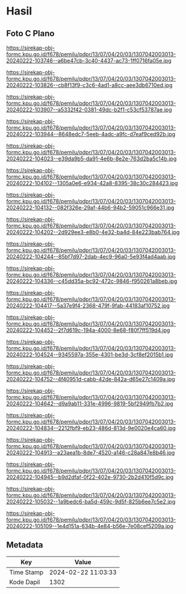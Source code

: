 # Hasil

## Foto C Plano

https://sirekap-obj-formc.kpu.go.id/f678/pemilu/pdpr/13/07/04/20/03/1307042003013-20240222-103746--a6be47cb-3c40-4437-ac73-1ff0716fa05e.jpg

https://sirekap-obj-formc.kpu.go.id/f678/pemilu/pdpr/13/07/04/20/03/1307042003013-20240222-103826--cb8f13f9-c3c6-4ad1-a8cc-aee3db6710ed.jpg

https://sirekap-obj-formc.kpu.go.id/f678/pemilu/pdpr/13/07/04/20/03/1307042003013-20240222-103907--a5332f42-0381-49dc-b2f1-c53cf53787ae.jpg

https://sirekap-obj-formc.kpu.go.id/f678/pemilu/pdpr/13/07/04/20/03/1307042003013-20240222-103944--8648edc7-5eeb-4adc-a9fc-d7eaf9ced92b.jpg

https://sirekap-obj-formc.kpu.go.id/f678/pemilu/pdpr/13/07/04/20/03/1307042003013-20240222-104023--e39da9b5-da91-4e6b-8e2e-763d2ba5c14b.jpg

https://sirekap-obj-formc.kpu.go.id/f678/pemilu/pdpr/13/07/04/20/03/1307042003013-20240222-104102--1305a0e6-e934-42a8-8395-38c30c284423.jpg

https://sirekap-obj-formc.kpu.go.id/f678/pemilu/pdpr/13/07/04/20/03/1307042003013-20240222-104132--082f326e-29af-44b6-94b2-59051c966e31.jpg

https://sirekap-obj-formc.kpu.go.id/f678/pemilu/pdpr/13/07/04/20/03/1307042003013-20240222-104202--2d929ee3-e8b0-4e32-ba4d-84e223bab764.jpg

https://sirekap-obj-formc.kpu.go.id/f678/pemilu/pdpr/13/07/04/20/03/1307042003013-20240222-104244--85bf7d97-2dab-4ec9-96a0-5e93f4ad4aab.jpg

https://sirekap-obj-formc.kpu.go.id/f678/pemilu/pdpr/13/07/04/20/03/1307042003013-20240222-104336--c45dd35a-bc92-472c-9846-f950261a8beb.jpg

https://sirekap-obj-formc.kpu.go.id/f678/pemilu/pdpr/13/07/04/20/03/1307042003013-20240222-104417--5a37e9f4-2368-479f-9fab-44183af10752.jpg

https://sirekap-obj-formc.kpu.go.id/f678/pemilu/pdpr/13/07/04/20/03/1307042003013-20240222-104452--2f7d619c-194a-4000-8e68-f80f7ff519d4.jpg

https://sirekap-obj-formc.kpu.go.id/f678/pemilu/pdpr/13/07/04/20/03/1307042003013-20240222-104524--9345597a-355e-4301-be3d-3cf8ef2015b1.jpg

https://sirekap-obj-formc.kpu.go.id/f678/pemilu/pdpr/13/07/04/20/03/1307042003013-20240222-104752--4f40951d-cabb-42de-842a-d65e27c1409a.jpg

https://sirekap-obj-formc.kpu.go.id/f678/pemilu/pdpr/13/07/04/20/03/1307042003013-20240222-104642--d9a9ab11-331e-4996-9819-5bf2949fb7b2.jpg

https://sirekap-obj-formc.kpu.go.id/f678/pemilu/pdpr/13/07/04/20/03/1307042003013-20240222-104834--2212fbf9-eb23-486d-813d-9e0020e4ca60.jpg

https://sirekap-obj-formc.kpu.go.id/f678/pemilu/pdpr/13/07/04/20/03/1307042003013-20240222-104913--a23aea1b-8de7-4520-a146-c28a847e8b46.jpg

https://sirekap-obj-formc.kpu.go.id/f678/pemilu/pdpr/13/07/04/20/03/1307042003013-20240222-104945--b9d2dfaf-0f22-402e-9730-2b2d410f5d9c.jpg

https://sirekap-obj-formc.kpu.go.id/f678/pemilu/pdpr/13/07/04/20/03/1307042003013-20240222-105032--1a9bedc6-ba5d-459c-9d5f-825b6ee7c5e2.jpg

https://sirekap-obj-formc.kpu.go.id/f678/pemilu/pdpr/13/07/04/20/03/1307042003013-20240222-105109--1e4d151a-634b-4e84-b56e-7e08cef5209a.jpg


## Metadata

| Key        | Value               |
| ---------- | ------------------- |
| Time Stamp | 2024-02-22 11:03:33 |
| Kode Dapil | 1302                |




